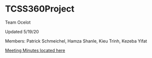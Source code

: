 # TCSS360Project

Team Ocelot

Updated 5/19/20

Members:
  Patrick Schmeichel, 
  Hamza Shanle, 
  Kieu Trinh, 
  Kezeba Yifat
  
[Meeting Minutes located here](https://github.com/patschm-uw/TCSS360Project/wiki/Meeting-Minutes)
